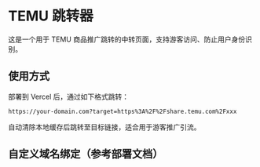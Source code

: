 # TEMU 跳转器

这是一个用于 TEMU 商品推广跳转的中转页面，支持游客访问、防止用户身份识别。

## 使用方式

部署到 Vercel 后，通过如下格式跳转：

```
https://your-domain.com?target=https%3A%2F%2Fshare.temu.com%2Fxxx
```

自动清除本地缓存后跳转至目标链接，适合用于游客推广引流。

## 自定义域名绑定（参考部署文档）

